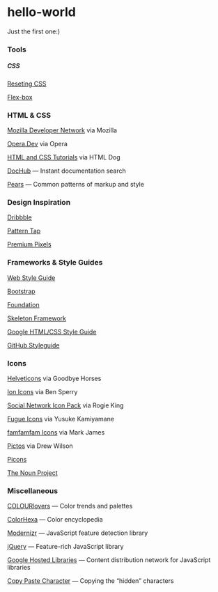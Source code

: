 # hello-world
Just the first one:)

<h3>Tools</h3>
<h5>CSS</h5>
<a href="http://meyerweb.com/eric/tools/css/reset/">Reseting CSS</a>

<a href="http://scotch.io/tutorials/a-visual-guide-to-css3-flexbox-properties">Flex-box</a>
<h3>HTML &amp; CSS</h3>
              
<a href='https://developer.mozilla.org/en-US/' rel='nofollow'>Mozilla Developer Network</a>
 via Mozilla
 
<a href='http://dev.opera.com/' rel='nofollow'>Opera.Dev</a>
   via Opera
   
<a href='http://www.htmldog.com/' rel='nofollow'>HTML and CSS Tutorials</a>
    via HTML Dog
 
<a href='http://dochub.io/' rel='nofollow'>DocHub</a>
    &mdash; Instant documentation search
  
<a href='http://pea.rs/' rel='nofollow'>Pears</a>
    &mdash; Common patterns of markup and style
 
 <h3>Design Inspiration</h3>
              
<a href='http://dribbble.com/' rel='nofollow'>Dribbble</a>
  
<a href='http://patterntap.com/' rel='nofollow'>Pattern Tap</a>
 
<a href='http://www.premiumpixels.com/' rel='nofollow'>Premium Pixels</a>
 
<h3>Frameworks &amp; Style Guides</h3>
              
<a href='http://webstyleguide.com/wsg3/index.html' rel='nofollow'>Web Style Guide</a>
 
<a href='http://twitter.github.com/bootstrap/' rel='nofollow'>Bootstrap</a>
 
<a href='http://foundation.zurb.com/' rel='nofollow'>Foundation</a>
 
<a href='http://getskeleton.com/' rel='nofollow'>Skeleton Framework</a>
 
<a href='https://google-styleguide.googlecode.com/svn/trunk/htmlcssguide.xml' rel='nofollow'>Google HTML/CSS Style Guide</a>
  
<a href='https://github.com/styleguide/' rel='nofollow'>GitHub Styleguide</a>
 
<h3>Icons</h3>
              
<a href='http://hlvticons.ch/' rel='nofollow'>Helveticons</a>
   via Goodbye Horses

<a href='http://ionicons.com/' rel='nofollow'>Ion Icons</a>
   via Ben Sperry
              
<a href='http://www.komodomedia.com/blog/2009/06/social-network-icon-pack/' rel='nofollow'>Social Network Icon Pack</a>
via Rogie King
  
<a href='http://p.yusukekamiyamane.com/' rel='nofollow'>Fugue Icons</a>
via Yusuke Kamiyamane
  
<a href='http://www.famfamfam.com/lab/icons/silk/' rel='nofollow'>famfamfam Icons</a>
    via Mark James
  
<a href='http://pictos.cc/' rel='nofollow'>Pictos</a>
    via Drew Wilson
  
<a href='http://picons.me/' rel='nofollow'>Picons</a>
 
<a href='http://thenounproject.com/' rel='nofollow'>The Noun Project</a>

<h3>Miscellaneous</h3>
              
<a href='http://www.colourlovers.com/' rel='nofollow'>COLOURlovers</a>
    &mdash; Color trends and palettes
  
<a href='http://www.colorhexa.com/' rel='nofollow'>ColorHexa</a>
    &mdash; Color encyclopedia
 
<a href='http://modernizr.com/' rel='nofollow'>Modernizr</a>
    &mdash; JavaScript feature detection library

<a href='http://jquery.com/' rel='nofollow'>jQuery</a>
    &mdash; Feature-rich JavaScript library
  
<a href='https://developers.google.com/speed/libraries/devguide' rel='nofollow'>Google Hosted Libraries</a>
    &mdash; Content distribution network for JavaScript libraries
 
<a href='http://copypastecharacter.com/' rel='nofollow'>Copy Paste Character</a>
   &mdash; Copying the &#8220;hidden&#8221; characters

